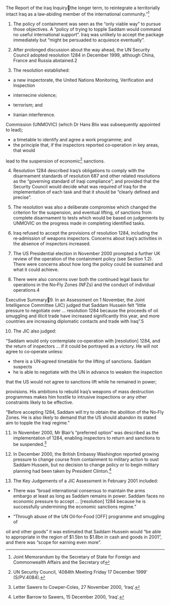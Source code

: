 The Report of the Iraq Inquirythe longer term, to reintegrate a territorially intact Iraq as a law‑abiding member 
of the international community.”[^1] 

1.  The policy of containment was seen as the “only viable way” to pursue those 
objectives. A “policy of trying to topple Saddam would command no useful international 
support”. Iraq was unlikely to accept the package immediately but “might be persuaded 
to acquiesce eventually”.

2.  After prolonged discussion about the way ahead, the UN Security Council adopted 
resolution 1284 in December 1999, although China, France and Russia abstained.2 

3.  The resolution established:

*  a new inspectorate, the United Nations Monitoring, Verification and Inspection 

*  internecine violence;
*  terrorism; and 
*  Iranian interference. 

Commission (UNMOVIC) (which Dr Hans Blix was subsequently appointed 
to lead); 

*  a timetable to identify and agree a work programme; and
*  the principle that, if the inspectors reported co‑operation in key areas, that would 

lead to the suspension of economic[^3] sanctions. 

4.  Resolution 1284 described Iraq’s obligations to comply with the disarmament 
standards of resolution 687 and other related resolutions as the “governing standard 
of Iraqi compliance”; and provided that the Security Council would decide what was 
required of Iraq for the implementation of each task and that it should be “clearly defined 
and precise”. 

5.  The resolution was also a deliberate compromise which changed the criterion for 
the suspension, and eventual lifting, of sanctions from complete disarmament to tests 
which would be based on judgements by UNMOVIC on the progress made in completing 
identified tasks. 

6.  Iraq refused to accept the provisions of resolution 1284, including the re‑admission 
of weapons inspectors. Concerns about Iraq’s activities in the absence of inspectors 
increased. 

7.  The US Presidential election in November 2000 prompted a further UK review of the 
operation of the containment policy (see Section 1.2). There were concerns about how 
long the policy could be sustained and what it could achieve. 

8.  There were also concerns over both the continued legal basis for operations in the 
No‑Fly Zones (NFZs) and the conduct of individual operations.4 

[^1]: Joint Memorandum by the Secretary of State for Foreign and Commonwealth Affairs and the Secretary of 
[^2]: UN Security Council Press Release, 17 December 1999, Security Council Establishes New Monitoring 
[^3]: UN Security Council, ‘4084th Meeting Friday 17 December 1999’ (S/PV.4084).
[^4]: Letter Goulty to McKane, 20 October 2000, ‘Iraq’.


Executive Summary9.  In an Assessment on 1 November, the Joint Intelligence Committee (JIC) judged 
that Saddam Hussein felt “little pressure to negotiate over ... resolution 1284 because 
the proceeds of oil smuggling and illicit trade have increased significantly this year, and 
more countries are increasing diplomatic contacts and trade with Iraq”.5 

10.  The JIC also judged:

“Saddam would only contemplate co‑operation with [resolution] 1284, and the return 
of inspectors ... if it could be portrayed as a victory. He will not agree to co‑operate 
unless:
*  there is a UN‑agreed timetable for the lifting of sanctions. Saddam suspects 
*  he is able to negotiate with the UN in advance to weaken the inspection 

that the US would not agree to sanctions lift while he remained in power;

provisions. His ambitions to rebuild Iraq’s weapons of mass destruction 
programmes makes him hostile to intrusive inspections or any other constraints 
likely to be effective.

“Before accepting 1284, Saddam will try to obtain the abolition of the No‑Fly Zones. 
He is also likely to demand that the US should abandon its stated aim to topple the 
Iraqi regime.”

11.  In November 2000, Mr Blair’s “preferred option” was described as the 
implementation of 1284, enabling inspectors to return and sanctions to be suspended.[^6]

12.  In December 2000, the British Embassy Washington reported growing pressure 
to change course from containment to military action to oust Saddam Hussein, 
but no decision to change policy or to begin military planning had been taken by 
President Clinton.[^7] 

13.  The Key Judgements of a JIC Assessment in February 2001 included:

*  There was “broad international consensus to maintain the arms embargo 
at least as long as Saddam remains in power. Saddam faces no economic 
pressure to accept ... [resolution] 1284 because he is successfully 
undermining the economic sanctions regime.”

*  “Through abuse of the UN Oil‑for‑Food [OFF] programme and smuggling of 

oil and other goods” it was estimated that Saddam Hussein would “be able to 
appropriate in the region of $1.5bn to $1.8bn in cash and goods in 2001”, 
and there was “scope for earning even more”.

[^5]: JIC Assessment, 1 November 2000, ‘Iraq: Prospects for Co‑operation with UNSCR 1284’.
[^6]: Letter Sawers to Cowper‑Coles, 27 November 2000, ‘Iraq’.
[^7]: Letter Barrow to Sawers, 15 December 2000, ‘Iraq’.

